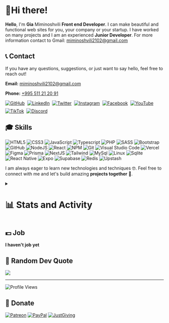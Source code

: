# 👋Hi there!

<b>Hello</b>, I'm <strong>Gia</strong> Miminoshvili <strong>Front end Developer</strong>. I can make beautiful and functional web sites for you, your company or your startup. I have worked on many projects and I am an experienced <strong>Junior Developer</strong>. For more information contact to Gmail: miminoshvili2102@gmail.com

## 📞 Contact

If you have any questions, suggestions, or just want to say hello, feel free to reach out!

<p><strong>Email:</strong> <a href="mailto:miminoshvili2102@gmail.com">miminoshvili2102@gmail.com</a></p>
<p><strong>Phone:</strong> <a href="tel:+995511212091">+995 511 21 20 91</a></p>

<div style="display: flex; flex-wrap: wrap; gap: 8px; align-items: center;">
  <a href="https://github.com/giamimino">
    <img src="https://img.shields.io/badge/GitHub-181717?logo=github&logoColor=white" alt="GitHub">
  </a>
  <a href="https://www.linkedin.com/in/gia-miminoshvili-2a89642aa/">
    <img src="https://img.shields.io/badge/LinkedIn-%230077B5.svg?logo=linkedin&logoColor=white" alt="LinkedIn">
  </a>
  <a href="https://x.com/Dev103116">
    <img src="https://img.shields.io/badge/Twitter-%231DA1F2.svg?logo=twitter&logoColor=white" alt="Twitter">
  </a>
  <a href="https://www.instagram.com/giamiminoshvili/">
    <img src="https://img.shields.io/badge/Instagram-%23E4405F.svg?logo=Instagram&logoColor=white" alt="Instagram">
  </a>
  <a href="https://www.facebook.com/gia.miminoshvili.92">
    <img src="https://img.shields.io/badge/Facebook-%230866FF.svg?logo=Facebook&logoColor=white" alt="Facebook">
  </a>
  <a href="https://www.youtube.com/@DevByGia">
    <img src="https://img.shields.io/badge/YouTube-%23FF0000.svg?logo=youtube&logoColor=white" alt="YouTube">
  </a>
  <a href="https://www.tiktok.com/@beberi_developeri">
    <img src="https://img.shields.io/badge/TikTok-%23000000.svg?logo=tiktok&logoColor=white" alt="TikTok">
  </a>
  <a href="https://discord.com/users/1178428125529505863">
    <img src="https://img.shields.io/badge/Discord-5865F2.svg?logo=discord&logoColor=white" alt="Discord">
  </a>
</div>



## 🎓 Skills

![HTML5](https://img.shields.io/badge/html5-%23E34F26.svg?style=for-the-badge&logo=html5&logoColor=white)
![CSS3](https://img.shields.io/badge/css3-%231572B6.svg?style=for-the-badge&logo=css3&logoColor=white)
![JavaScript](https://img.shields.io/badge/javascript-%23323331.svg?style=for-the-badge&logo=javascript&logoColor=%23F7DF1E)
![Typescript](https://img.shields.io/badge/typescript-%233178C6.svg?style=for-the-badge&logo=typescript&logoColor=white)
![PHP](https://img.shields.io/badge/php-%23777BB4.svg?style=for-the-badge&logo=php&logoColor=white)
![SASS](https://img.shields.io/badge/SASS-hotpink.svg?style=for-the-badge&logo=SASS&logoColor=white)
![Bootstrap](https://img.shields.io/badge/bootstrap-%23563D7C.svg?style=for-the-badge&logo=bootstrap&logoColor=white)
![GitHub](https://img.shields.io/badge/github-%23000000.svg?style=for-the-badge&logo=github&logoColor=white)
![NodeJS](https://img.shields.io/badge/node.js-6DA55F?style=for-the-badge&logo=node.js&logoColor=white)
![React](https://img.shields.io/badge/react-%2320232a.svg?style=for-the-badge&logo=react&logoColor=%2361DAFB)
![NPM](https://img.shields.io/badge/NPM-%23000000.svg?style=for-the-badge&logo=npm&logoColor=white)
![Git](https://img.shields.io/badge/git-%23ffffff.svg?style=for-the-badge&logo=git&logoColor=%23f15028)
![Visual Studio Code](https://img.shields.io/badge/Visual%20Studio%20Code-0078d7.svg?style=for-the-badge&logo=visual-studio-code&logoColor=white)
![Vercel](https://img.shields.io/badge/vercel-%23000000.svg?style=for-the-badge&logo=vercel&logoColor=white)
![Figma](https://img.shields.io/badge/figma-%23F24E1E.svg?style=for-the-badge&logo=figma&logoColor=white)
![Prisma](https://img.shields.io/badge/prisma-2D3748?style=for-the-badge&logo=prisma&logoColor=white)
![NextJS](https://img.shields.io/badge/Next.js-000000?style=for-the-badge&logo=nextdotjs&logoColor=white)
![Tailwind](https://img.shields.io/badge/Tailwind_CSS-38B2AC?style=for-the-badge&logo=tailwindcss&logoColor=white)
![MySql](https://img.shields.io/badge/MySQL-4479A1?style=for-the-badge&logo=mysql&logoColor=white)
![Linux](https://img.shields.io/badge/Linux-FCC624?style=for-the-badge&logo=linux&logoColor=black)
![Sqlite](https://img.shields.io/badge/SQLite-003B57?style=for-the-badge&logo=sqlite&logoColor=white)
![React Native](https://img.shields.io/badge/React_Native-20232A?style=for-the-badge&logo=react&logoColor=61DAFB)
![Expo](https://img.shields.io/badge/Expo-000020?style=for-the-badge&logo=expo&logoColor=white)
![Supabase](https://img.shields.io/badge/Supabase-3ECF8E?style=for-the-badge&logo=supabase&logoColor=white)
![Redis](https://img.shields.io/badge/Redis-DC382D?style=for-the-badge&logo=redis&logoColor=white)
![Upstash](https://img.shields.io/badge/Upstash-00DC82?style=for-the-badge&logo=upstash&logoColor=white)




I am always eager to learn new technologies and techniques 🤓. Feel free to connect with me and let's build amazing <b>projects together</b> 🚀.
<details>
<summary><h1>📊 Stats and Activity</h1></summary>

## 💻Github Stats
![Gia Miminoshvili's GitHub stats](https://github-readme-stats.vercel.app/api?username=giamimino&show_icons=true&theme=radical)
![Top Languages](https://github-readme-stats.vercel.app/api/top-langs/?username=giamimino&layout=compact&theme=radical)
![Activity Graph](https://github-readme-activity-graph.vercel.app/graph?username=giamimino&theme=github-compact)

## 📦Top Repositories
![Readme Card](https://github-readme-stats.vercel.app/api/pin/?username=giamimino&repo=portfolio-v2&theme=radical)



## 🔥Contribution Streak
![GitHub Streak](https://github-readme-streak-stats.herokuapp.com/?user=giamimino&theme=radical)

## 🏆GitHub Trophies
![GitHub Trophies](https://github-profile-trophy.vercel.app/?username=giamimino&theme=radical)
</details>

## 💵 Job

<b>I haven't job yet</b>

## 📄 Random Dev Quote

![](https://quotes-github-readme.vercel.app/api?type=horizontal&theme=radical)

---

![Profile Views](https://visitor-badge.laobi.icu/badge?page_id=giamimino.repoName)


## 💸 Donate

[![Patreon](https://img.shields.io/badge/Patreon-%23FF4500.svg?style=for-the-badge&logo=patreon&logoColor=white)](https://www.patreon.com/devbytes486)
[![PayPal](https://img.shields.io/badge/PayPal-%23045C73.svg?style=for-the-badge&logo=paypal&logoColor=white)](https://www.paypal.com/paypalme/giamiminoshvili)
[![JustGiving](https://img.shields.io/badge/JustGiving-AD29B6?style=for-the-badge&logo=justgiving&logoColor=white)](https://www.justgiving.com/page/gia-miminoshvili-1729277207047)


